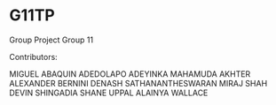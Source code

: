 # G11TP
Group Project
Group 11

Contributors:

MIGUEL ABAQUIN
ADEDOLAPO ADEYINKA
MAHAMUDA AKHTER
ALEXANDER BERNINI
DENASH SATHANANTHESWARAN
MIRAJ SHAH
DEVIN SHINGADIA
SHANE UPPAL
ALAINYA WALLACE
